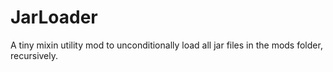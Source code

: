 # JarLoader
A tiny mixin utility mod to unconditionally load all jar files in the mods folder, recursively.